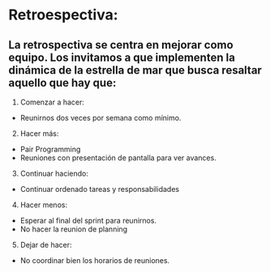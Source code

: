 # Retroespectiva:

## La retrospectiva se centra en mejorar como equipo. Los invitamos a que implementen la dinámica de la estrella de mar que busca resaltar aquello que hay que:

1. Comenzar a hacer:

 - Reunirnos dos veces por semana como mínimo.

2. Hacer más:

 - Pair Programming 
 - Reuniones con presentación de pantalla para ver avances.

3. Continuar haciendo:

 - Continuar ordenado tareas y responsabilidades

4. Hacer menos:

 - Esperar al final del sprint para reunirnos.
 - No hacer la reunion de planning 
 
5. Dejar de hacer:

 - No coordinar bien los horarios de reuniones.